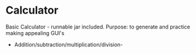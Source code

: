 # Calculator
Basic Calculator - runnable jar included.
Purpose: to generate and practice making appealing GUI's

- Addition/subtraction/multiplication/division-  
